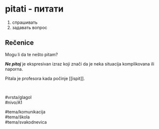 # pitati - питати

1. спрашивать
2. задавать вопрос

## Rečenice

Mogu li da te nešto pitam?

***Ne pitaj*** je ekspresivan izraz koji znači da je neka situacija komplikovana ili naporna.

Pitala je profesora kada počinje [[ispit]].

<br>

#vrsta/glagol  
#nivo/A1  

#tema/komunikacija  
#tema/škola  
#tema/svakodnevica  
